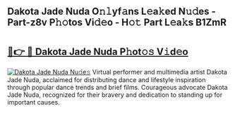 ## Dakota Jade Nuda O𝚗𝚕yf𝚊ns L𝚎a𝚔ed N𝚞𝚍es - Part-z8v P𝚑𝚘tos Vi𝚍𝚎o - H𝚘𝚝 Part L𝚎a𝚔s B1ZmR

# <h2><a href="http://kf2438f.oniu.top/?m=Dakota+Jade+Nuda">🔗👉 🔴 Dakota Jade Nuda P𝚑ot𝚘𝚜 V𝚒d𝚎o</a></h2>

[![Dakota Jade Nuda Nu𝚍e𝚜](https://i.imgur.com/0qMVB7G.gif)](http://kf2438f.oniu.top/?m=Dakota+Jade+Nuda)
Virtual performer and multimedia artist Dakota Jade Nuda, acclaimed for distributing dance and lifestyle inspiration through popular dance trends and brief films. Courageous advocate Dakota Jade Nuda, recognized for their bravery and dedication to standing up for important causes.  
